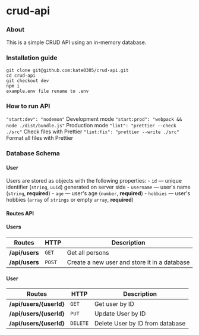# crud-api

### About
This is a simple CRUD API using an in-memory database.

### Installation guide
```
git clone git@github.com:kate0305/crud-api.git
cd crud-api
git checkout dev
npm i
example.env file rename to .env
```

### How to run API
`"start:dev": "nodemon"` Development mode
`"start:prod": "webpack && node ./dist/bundle.js"` Production mode
`"lint": "prettier --check ./src"` Сheck files with Prettier
`"lint:fix": "prettier --write ./src"` Format all files with Prettier

### Database Schema

#### User
Users are stored as objects with the following properties:
    - `id` — unique identifier (`string`, `uuid`) generated on server side
    - `username` — user's name (`string`, **required**)
    - `age` — user's age (`number`, **required**)
    - `hobbies` — user's hobbies (`array` of `strings` or empty `array`, **required**)

#### Routes API
#### Users
Routes | HTTP | Description
--- | --- | ---
**/api/users** | `GET` | Get all persons
**/api/users** | `POST` | Create a new user and store it in a database

#### User
Routes | HTTP | Description
--- | --- | ---
**/api/users/{userId}** | `GET` | Get user by ID
**/api/users/{userId}** | `PUT` | Update User by ID
**/api/users/{userId}** | `DELETE` | Delete User by ID from database

